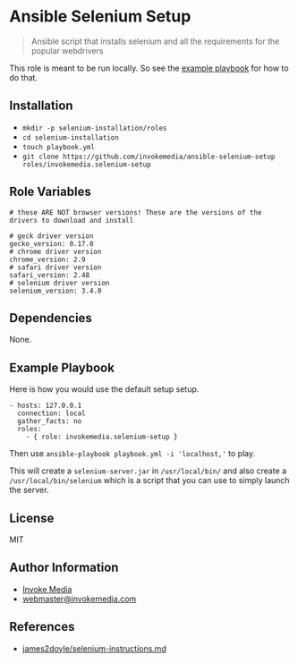 Ansible Selenium Setup
======================

> Ansible script that installs selenium and all the requirements for the popular webdrivers

This role is meant to be run locally. So see the [example playbook](#example-playbook) for how to do that.

Installation
------------

* `mkdir -p selenium-installation/roles`
* `cd selenium-installation`
* `touch playbook.yml`
* `git clone https://github.com/invokemedia/ansible-selenium-setup roles/invokemedia.selenium-setup`

Role Variables
--------------

```
# these ARE NOT browser versions! These are the versions of the drivers to download and install

# geck driver version
gecko_version: 0.17.0
# chrome driver version
chrome_version: 2.9
# safari driver version
safari_version: 2.48
# selenium driver version
selenium_version: 3.4.0
```

Dependencies
------------

None.

Example Playbook
-------------------------

Here is how you would use the default setup setup.

```
- hosts: 127.0.0.1
  connection: local
  gather_facts: no
  roles:
    - { role: invokemedia.selenium-setup }
```

Then use `ansible-playbook playbook.yml -i 'localhost,'` to play.

This will create a `selenium-server.jar` in `/usr/local/bin/` and also create a `/usr/local/bin/selenium` which is a script that you can use to simply launch the server.

License
-------

MIT

Author Information
------------------

* [Invoke Media](http://www.invokemedia.com/)
* <webmaster@invokemedia.com>

References
----------

* [james2doyle/selenium-instructions.md](https://gist.github.com/james2doyle/e41c01563f132bc6ce6409af12365a8b)
